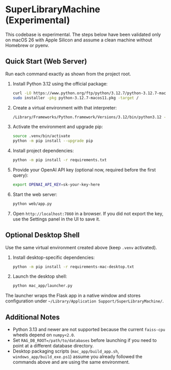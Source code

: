 # SuperLibraryMachine (Experimental)

This codebase is experimental. The steps below have been validated only on macOS 26 with Apple Silicon and assume a clean machine without Homebrew or pyenv.

## Quick Start (Web Server)

Run each command exactly as shown from the project root.

1. Install Python 3.12 using the official package:
   ```zsh
   curl -LO https://www.python.org/ftp/python/3.12.7/python-3.12.7-macos11.pkg
   sudo installer -pkg python-3.12.7-macos11.pkg -target /
   ```
2. Create a virtual environment with that interpreter:
   ```zsh
   /Library/Frameworks/Python.framework/Versions/3.12/bin/python3.12 -m venv .venv
   ```
3. Activate the environment and upgrade pip:
   ```zsh
   source .venv/bin/activate
   python -m pip install --upgrade pip
   ```
4. Install project dependencies:
   ```zsh
   python -m pip install -r requirements.txt
   ```
5. Provide your OpenAI API key (optional now, required before the first query):
   ```zsh
   export OPENAI_API_KEY=sk-your-key-here
   ```
6. Start the web server:
   ```zsh
   python web/app.py
   ```
7. Open `http://localhost:7860` in a browser. If you did not export the key, use the Settings panel in the UI to save it.

## Optional Desktop Shell

Use the same virtual environment created above (keep `.venv` activated).

1. Install desktop-specific dependencies:
   ```zsh
   python -m pip install -r requirements-mac-desktop.txt
   ```
2. Launch the desktop shell:
   ```zsh
   python mac_app/launcher.py
   ```

The launcher wraps the Flask app in a native window and stores configuration under `~/Library/Application Support/SuperLibraryMachine/`.

## Additional Notes

- Python 3.13 and newer are not supported because the current `faiss-cpu` wheels depend on `numpy<2.0`.
- Set `RAG_DB_ROOT=/path/to/databases` before launching if you need to point at a different database directory.
- Desktop packaging scripts (`mac_app/build_app.sh`, `windows_app/build_exe.ps1`) assume you already followed the commands above and are using the same environment.
